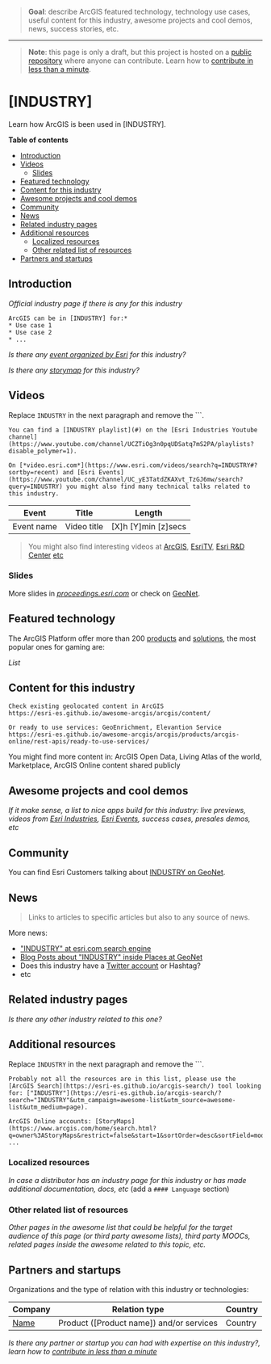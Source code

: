 > **Goal**: describe ArcGIS featured technology, technology use cases, useful content for this industry, awesome projects and cool demos, news, success stories, etc.

---
> **Note**: this page is only a draft, but this project is hosted on a [public repository](https://github.com/hhkaos/awesome-arcgis) where anyone can contribute. Learn how to [contribute in less than a minute](https://github.com/hhkaos/awesome-arcgis/blob/master/CONTRIBUTING.md#contributions).

# [INDUSTRY]

Learn how ArcGIS is been used in [INDUSTRY].

<!-- START doctoc generated TOC please keep comment here to allow auto update -->
<!-- DON'T EDIT THIS SECTION, INSTEAD RE-RUN doctoc TO UPDATE -->
**Table of contents**

- [Introduction](#introduction)
- [Videos](#videos)
  - [Slides](#slides)
- [Featured technology](#featured-technology)
- [Content for this industry](#content-for-this-industry)
- [Awesome projects and cool demos](#awesome-projects-and-cool-demos)
- [Community](#community)
- [News](#news)
- [Related industry pages](#related-industry-pages)
- [Additional resources](#additional-resources)
  - [Localized resources](#localized-resources)
  - [Other related list of resources](#other-related-list-of-resources)
- [Partners and startups](#partners-and-startups)

<!-- END doctoc generated TOC please keep comment here to allow auto update -->

## Introduction

*Official industry page if there is any for this industry*

```
ArcGIS can be in [INDUSTRY] for:*
* Use case 1
* Use case 2
* ...
```

*Is there any [event organized by Esri](http://events.esri.com/info/index.cfm?fuseaction=EventSearch&slc=true) for this industry?*

*Is there any [storymap](https://storymaps.arcgis.com/en/gallery/) for this industry?*

## Videos

Replace `INDUSTRY` in the next paragraph and remove the \`\`\`.

```
You can find a [INDUSTRY playlist](#) on the [Esri Industries Youtube channel](https://www.youtube.com/channel/UCZTiOg3n0pqUDSatq7mS2PA/playlists?disable_polymer=1).

On [*video.esri.com*](https://www.esri.com/videos/search?q=INDUSTRY#?sortby=recent) and [Esri Events](https://www.youtube.com/channel/UC_yE3TatdZKAXvt_TzGJ6mw/search?query=INDUSTRY) you might also find many technical talks related to this industry.
```

|Event|Title|Length|
|---|---|---|
|Event name|Video title| [X]h [Y]min [z]secs|

> You might also find interesting videos at [ArcGIS](https://www.youtube.com/channel/UCgGDPs8cte-VLJbgpaK4GPw/search?query="INDUSTRY"), [EsriTV](https://www.youtube.com/user/esritv/search?query="INDUSTRY"), [Esri R&D Center](https://www.youtube.com/user/esripdx/search?query="INDUSTRY") [etc](https://esri-es.github.io/awesome-arcgis/esri/#youtube-channels)

### Slides

More slides in [*proceedings.esri.com*](https://www.google.es/search?q=site%3Aproceedings.esri.com+INDUSTRY) or check on [GeoNet](https://community.esri.com/content?query=INDUSTRY&filterID=all~objecttype~objecttype%5Bdocument%5D).

## Featured technology

The ArcGIS Platform offer more than 200 [products](../../../arcgis/products/README.md) and [solutions](https://solutions.arcgis.com/), the most popular ones for gaming are:

*List*

## Content for this industry

```
Check existing geolocated content in ArcGIS
https://esri-es.github.io/awesome-arcgis/arcgis/content/

Or ready to use services: GeoEnrichment, Elevantion Service
https://esri-es.github.io/awesome-arcgis/arcgis/products/arcgis-online/rest-apis/ready-to-use-services/
```

You might find more content in: ArcGIS Open Data, Living Atlas of the world, Marketplace, ArcGIS Online content shared publicly

## Awesome projects and cool demos

*If it make sense, a list to nice apps build for this industry: live previews, videos from [Esri Industries](https://www.youtube.com/channel/UCZTiOg3n0pqUDSatq7mS2PA/playlists?disable_polymer=1), [Esri Events](https://www.youtube.com/channel/UC_yE3TatdZKAXvt_TzGJ6mw), success cases, presales demos, etc*

## Community

You can find Esri Customers talking about [INDUSTRY on GeoNet](https://community.esri.com/community/industries).

## News

> Links to articles to specific articles but also to any source of news.

More news:

* ["INDUSTRY" at esri.com search engine](https://www.esri.com/en-us/search#/?q=INDUSTRY&v=0&tab=Explore&page=1)
* [Blog Posts about "INDUSTRY" inside Places at GeoNet](https://community.esri.com/content?query=INDUSTRY&filterID=all~objecttype~objecttype%5Bblogpost%5D)
* Does this industry have a [Twitter account](https://github.com/esri-es/awesome-arcgis/tree/master/esri#twitter-accounts) or Hashtag?
* etc

## Related industry pages

*Is there any other industry related to this one?*

## Additional resources

Replace `INDUSTRY` in the next paragraph and remove the \`\`\`.

```
Probably not all the resources are in this list, please use the [ArcGIS Search](https://esri-es.github.io/arcgis-search/) tool looking for: ["INDUSTRY"](https://esri-es.github.io/arcgis-search/?search="INDUSTRY"&utm_campaign=awesome-list&utm_source=awesome-list&utm_medium=page).

ArcGIS Online accounts: [StoryMaps](https://www.arcgis.com/home/search.html?q=owner%3AStoryMaps&restrict=false&start=1&sortOrder=desc&sortField=modified), ...
```

### Localized resources

*In case a distributor has an industry page for this industry or has made additional documentation, docs, etc* (add a ```#### Language``` section)

### Other related list of resources

*Other pages in the awesome list that could be helpful for the target audience of this page (or third party awesome lists), third party MOOCs, related pages inside the awesome related to this topic, etc.*

## Partners and startups

Organizations and the type of relation with this industry or technologies:

|Company|Relation type|Country|
|---|---|---|
|[Name](#../../partners/program-members/company/README.md)|Product ([Product name]) and/or services|Country

*Is there any partner or startup you can had with expertise on this industry?, learn how to [contribute in less than a minute](https://github.com/hhkaos/awesome-arcgis/blob/master/CONTRIBUTING.md#contributions)*
